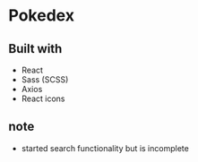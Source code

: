# Pokedex

## Built with 
- React
- Sass (SCSS)
- Axios 
- React icons

## note
- started search functionality but is incomplete